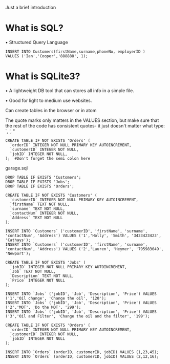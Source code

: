 Just a brief introduction

# What is SQL?

• Structured Query Language
```
INSERT INTO Customers(firstName,surname,phoneNo, employerID )
VALUES ('Ian','Cooper','888888', 1);
```

# What is SQLite3?

• A lightweight DB tool that can stores all info in a simple file.

• Good for light to medium use websites. 

Can create tables in the browser or in atom

The quote marks only matters in the VALUES section, but make sure that the rest of the code has consistent quotes- it just doesn't matter what type: `, ', "

```
CREATE TABLE IF NOT EXISTS 'Orders' (
  `orderID` INTEGER NOT NULL PRIMARY KEY AUTOINCREMENT,
  `customerID` INTEGER NOT NULL,
  `jobID` INTEGER NOT NULL,
);  #Don't forget the semi colon here
```

garage.sql
```
DROP TABLE IF EXISTS 'Customers';
DROP TABLE IF EXISTS 'Jobs';
DROP TABLE IF EXISTS 'Orders';

CREATE TABLE IF NOT EXISTS 'Customers' (
  `customerID` INTEGER NOT NULL PRIMARY KEY AUTOINCREMENT,
  `firstName` TEXT NOT NULL,
  `surname` TEXT NOT NULL,
  `contactNum` INTEGER NOT NULL,
  `Address` TEXT NOT NULL
);

INSERT INTO `Customers` ('customerID', 'firstName', 'surname', 'contactNum', 'Address') VALUES ('1','Holly', 'Smith', '3423423423', 'Cathays');
INSERT INTO `Customers` ('customerID', 'firstName', 'surname', 'contactNum', 'Address') VALUES ('2','Lauren', 'Heymer', '795983049', 'Newport');

CREATE TABLE IF NOT EXISTS 'Jobs' (
  `jobID` INTEGER NOT NULL PRIMARY KEY AUTOINCREMENT,
  `Job` TEXT NOT NULL,
  `Description` TEXT NOT NULL,
  `Price` INTEGER NOT NULL
);

INSERT INTO `Jobs` ('jobID', 'Job', 'Description', 'Price') VALUES ('1','Oil change', 'Change the oil', '120');
INSERT INTO `Jobs` ('jobID', 'Job', 'Description', 'Price') VALUES ('2','MOT', 'Do the MOT', '299');
INSERT INTO `Jobs` ('jobID', 'Job', 'Description', 'Price') VALUES ('3','Oil and Filter', 'Change the oil and the filter', '199');

CREATE TABLE IF NOT EXISTS 'Orders' (
  `orderID` INTEGER NOT NULL PRIMARY KEY AUTOINCREMENT,
  `customerID` INTEGER NOT NULL,
  `jobID` INTEGER NOT NULL
);

INSERT INTO `Orders` (orderID, customerID, jobID) VALUES (1,23,45);
INSERT INTO `Orders` (orderID, customerID, jobID) VALUES (2,12,16);

```
